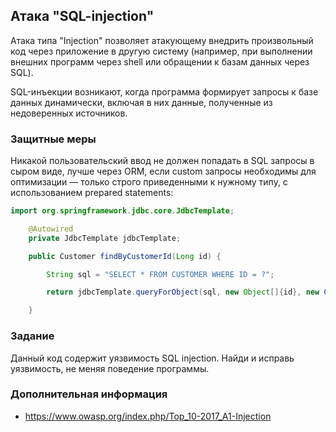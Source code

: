 ## Атака "SQL-injection"

Атака типа "Injection" позволяет атакующему внедрить произвольный код через приложение в другую систему (например, при выполнении внешних программ через shell или обращении к базам данных через SQL).

SQL-инъекции возникают, когда программа формирует запросы к базе данных динамически, включая в них данные, полученные из недоверенных источников.

### Защитные меры

Никакой пользовательский ввод не должен попадать в SQL запросы в сыром виде, лучше через ORM, если custom запросы необходимы для оптимизации — только строго приведенными к нужному типу, с использованием prepared statements:
```java
import org.springframework.jdbc.core.JdbcTemplate;

	@Autowired
    private JdbcTemplate jdbcTemplate;

	public Customer findByCustomerId(Long id) {

        String sql = "SELECT * FROM CUSTOMER WHERE ID = ?";

        return jdbcTemplate.queryForObject(sql, new Object[]{id}, new CustomerRowMapper());

    }
```

### Задание

Данный код содержит уязвимость SQL injection. Найди и исправь уязвимость, не меняя поведение программы.

### Дополнительная информация

* https://www.owasp.org/index.php/Top_10-2017_A1-Injection